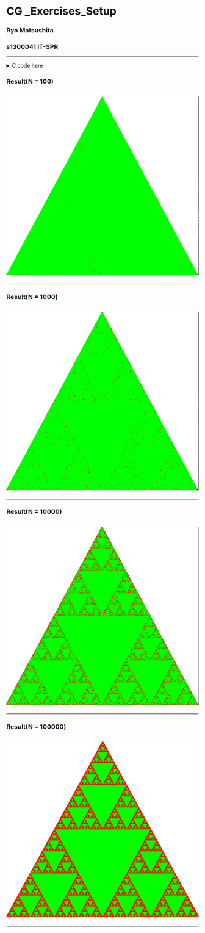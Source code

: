 # CG \_Exercises_Setup <!-- omit in toc -->

### Ryo Matsushita

### s1300041 IT-SPR

---




<details>
  <summary>C code here</summary>

```
#ifdef __APPLE__
#include <GLUT/glut.h>
#else
#include <GL/glut.h>
#endif
#include <stdlib.h>
#include <math.h>
#include <stdio.h>

const int N = 100000;
float TriangleDots[1000000 + 2][2];

void LetsFractal(int N) {
    TriangleDots[0][0] = 0.0f; TriangleDots[0][1] = 0.0f;
    TriangleDots[1][0] = 1.0f; TriangleDots[1][1] = 0.0f;
    TriangleDots[2][0] = 0.5f; TriangleDots[2][1] = 1.0f;

    for (int i = 3; i < N + 2; i++) {
        int random = rand() % 3;
        for (int j = 0; j < 2; j++)
            TriangleDots[i][j] = (TriangleDots[i - 1][j] + TriangleDots[random][j]) / 2;
    }
}

void LetsDisplayDots(float color, int n, int N, int a, int b) {
    glPointSize(color);
    glColor3f(a, b, 0);
    glBegin(GL_POINTS);
    for (int i = n; i < N; i++) glVertex2fv(TriangleDots[i]);
    glEnd();
}
void LetsDisplayTriangle(float color, int n, int N, int a, int b) {
    glPointSize(color);
    glColor3f(a, b, 0);
    glBegin(GL_TRIANGLES);
    for (int i = n; i < N; i++){
        glVertex2f(TriangleDots[i][0],TriangleDots[i][1]);
    }
    glEnd();
}

static void display(void) {
    glMatrixMode(GL_MODELVIEW);
    glLoadIdentity();

    // Repaint the background with the color
    // specified by glClearColor()
    glClear(GL_COLOR_BUFFER_BIT);

    LetsFractal(N);
    LetsDisplayTriangle(10.0f, 0, 3, 0, 1);
    LetsDisplayDots(2.0f, 3, N + 2, 1, 0);

    glutSwapBuffers();
}

static void initGL(void) {
    // Set the color for painting the background (White)
    glClearColor(1.0, 1.0, 1.0, 1.0);

    // Set an orthographic projection
    glMatrixMode(GL_PROJECTION);
    glLoadIdentity();
    glOrtho(0.0, 1.0, 0.0, 1.0, -1.0, 1.0);
}

static void keyHandle(unsigned char key, int x, int y) {
    // Exit when ESC is pressed
    if (key == 27) exit(0);
}

int main(int argc, char** argv) {
    glutInit(&argc, argv);
    glutInitDisplayMode(GLUT_DOUBLE | GLUT_RGB);
    glutInitWindowSize(800, 800);
    glutInitWindowPosition(100, 100);
    glutCreateWindow("Setup");

    initGL();

    glutDisplayFunc(display);
    glutKeyboardFunc(keyHandle);
    glutMainLoop();
    return 0;
}
```

</details>



### Result(N = 100)

## ![](images/100_2.png)

---

### Result(N = 1000)

## ![](images/1000_2.png)

---

### Result(N = 10000)

## ![](images/10000_2.png)

---

### Result(N = 100000)

## ![](images/100000_2.png)

---
